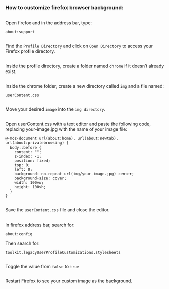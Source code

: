 ##
### How to customize firefox browser background:
##
Open firefox and in the address bar, type:
```
about:support
```
##
Find the `Profile Directory` and click on `Open Directory` to access your Firefox profile directory. 
##
Inside the profile directory, create a folder named `chrome` if it doesn’t already exist.
##
Inside the chrome folder, create a new directory called `img` and a file named: 
```
userContent.css
```
##
Move your desired `image` into the `img directory`.
##
Open userContent.css with a text editor and paste the following code, replacing your-image.jpg with the name of your image file:
```
@-moz-document url(about:home), url(about:newtab), url(about:privatebrowsing) {
  body::before {
    content: "";
    z-index: -1;
    position: fixed;
    top: 0;
    left: 0;
    background: no-repeat url(img/your-image.jpg) center;
    background-size: cover;
    width: 100vw;
    height: 100vh;
  }
}
```
##
Save the `userContent.css` file and close the editor.
##
In firefox address bar, search for:
```
about:config
```
Then search for:
```
toolkit.legacyUserProfileCustomizations.stylesheets
```
##
Toggle the value from `false` to `true`
##
Restart Firefox to see your custom image as the background.
##